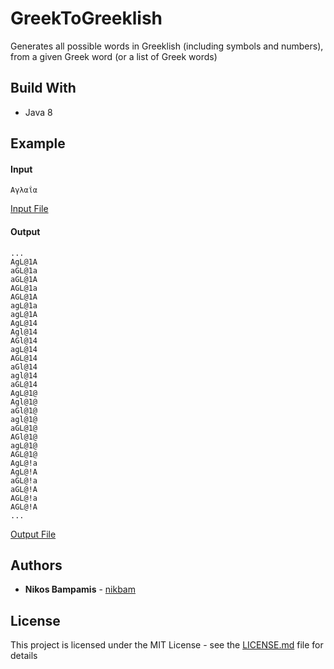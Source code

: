 # GreekToGreeklish

Generates all possible words in Greeklish (including symbols and numbers), from a given Greek word (or a list of Greek words)

## Build With

* Java 8

## Example

#### Input

```
Αγλαΐα
```

[Input File](data/input.txt)

#### Output

```
...
AgL@1A
aGL@1a
aGL@1A
AGL@1a
AGL@1A
agL@1a
agL@1A
AgL@14
Agl@14
AGl@14
agL@14
AGL@14
aGl@14
agl@14
aGL@14
AgL@1@
Agl@1@
aGl@1@
agl@1@
aGL@1@
AGl@1@
agL@1@
AGL@1@
AgL@!a
AgL@!A
aGL@!a
aGL@!A
AGL@!a
AGL@!A
...
```

[Output File](data/output.txt)

## Authors

* **Nikos Bampamis** - [nikbam](https://github.com/nikbam)

## License

This project is licensed under the MIT License - see the [LICENSE.md](LICENSE.md) file for details
